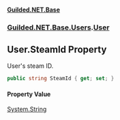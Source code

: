 
#### [Guilded.NET.Base](index 'index')
### [Guilded.NET.Base.Users](index#Guilded_NET_Base_Users 'Guilded.NET.Base.Users').[User](User 'Guilded.NET.Base.Users.User')
## User.SteamId Property
User's steam ID.  
```csharp
public string SteamId { get; set; }
```

#### Property Value
[System.String](https://docs.microsoft.com/en-us/dotnet/api/System.String 'System.String')
